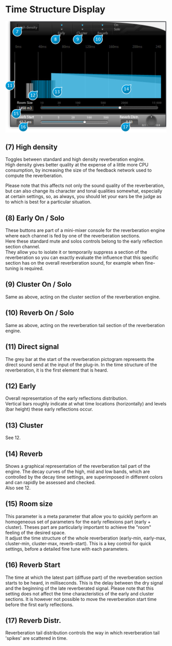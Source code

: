 # Time Structure Display

![](include/verb_04.PNG)

## (7) High density
Toggles between standard and high density reverberation engine.   
High density gives better quality at the expense of a little more CPU consumption, by increasing the size 
of the feedback network used to compute the reverberation.

Please note that this affects not only the sound quality of the reverberation, but can also change its character and 
tonal qualities somewhat, especially at certain settings, so, as always, you should let your ears be the judge as to 
which is best for a particular situation.

## (8) Early On / Solo
These buttons are part of a mini-mixer console for the reverberation engine where each channel is fed by one of the reverberation sections.  
Here these standard mute and solos controls belong to the early reflection section channel.  
They allow you to isolate it or temporarily suppress a section of the reverberation so you can exactly evaluate the influence 
that this specific section has on the overall reverberation sound, for example when fine-tuning is required. 

## (9) Cluster On / Solo
Same as above, acting on the cluster section of the reverberation engine.

## (10) Reverb On / Solo
Same as above, acting on the reverberation tail section of the reverberation engine.

## (11) Direct signal
The grey bar at the start of the reverberation pictogram represents the direct sound send at the input of the plug-in. In the 
time structure of the reverberation, it is the first element that is heard.

## (12) Early
Overall representation of the early reflections distribution.  
Vertical bars roughly indicate at what time locations (horizontally) and levels (bar height) these early reflections occur.

## (13) Cluster
See 12.

## (14) Reverb
Shows a graphical representation of the reverberation tail part of the engine. The decay curves of the high, mid and low 
bands, which are controlled by the decay time settings, are superimposed in different colors and can rapidly be assessed 
and checked.   
Also see 12.


## (15) Room size
This parameter is a meta parameter that allow you to quickly perform an homogeneous set of parameters for the early 
reflexions part (early + cluster). Theses part are particularly important to achieve the "room" feeling of the desired space.  
It adjust the time structure of the whole reverberation (early-min, early-max, cluster-min, cluster-max, reverb-start). This is 
a key control for quick settings, before a detailed fine tune with each parameters.

## (16) Reverb Start
The time at which the latest part (diffuse part) of the reverberation section starts to be heard, in milliseconds. This is the 
delay between the dry signal and the beginning of the late reverberated signal. Please note that this setting does not affect 
the time characteristics of the early and cluster sections. It is however not possible to move the reverberation start time 
before the first early reflections.

## (17) Reverb Distr.
Reverberation tail distribution controls the way in which reverberation tail 'spikes' are scattered in time.
